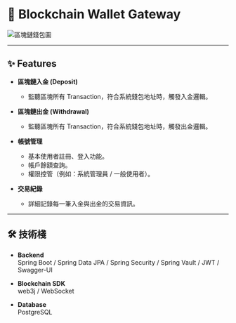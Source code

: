 # 🚀 Blockchain Wallet Gateway

![區塊鏈錢包圖](https://github.com/user-attachments/assets/01e2b1e0-fc48-46c8-818f-a1b2d369e1be)

---

## ✨ Features

- **區塊鏈入金 (Deposit)**
  - 監聽區塊所有 Transaction，符合系統錢包地址時，觸發入金邏輯。

- **區塊鏈出金 (Withdrawal)**
  - 監聽區塊所有 Transaction，符合系統錢包地址時，觸發出金邏輯。

- **帳號管理**
  - 基本使用者註冊、登入功能。
  - 帳戶餘額查詢。
  - 權限控管（例如：系統管理員 / 一般使用者）。

- **交易紀錄**
  - 詳細記錄每一筆入金與出金的交易資訊。

---

## 🛠 技術棧

- **Backend**  
  Spring Boot / Spring Data JPA / Spring Security / Spring Vault / JWT / Swagger-UI

- **Blockchain SDK**  
  web3j / WebSocket

- **Database**  
  PostgreSQL
